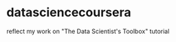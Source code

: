 datasciencecoursera
===================

reflect my work on "The Data Scientist's Toolbox" tutorial
